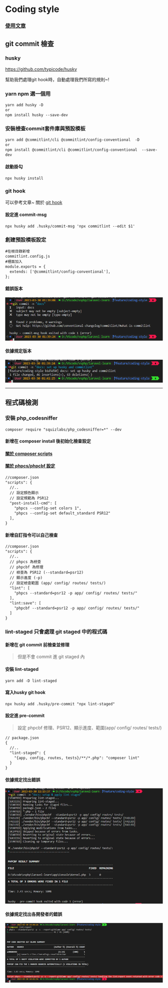 # Coding style
### [使用文章](https://www.techiediaries.com/git-hooks-husky-commitlint/)

## git commit 檢查
### husky
https://github.com/typicode/husky

幫助我們處理git hook時，自動處理我們所寫的規則~!

### yarn npm 選一個用
```bash=
yarn add husky -D
or
npm install husky --save-dev
```

### 安裝檢查commit套件庫與預設模板
```bash=
yarn add @commitlint/cli @commitlint/config-conventional  -D
or
npm install @commitlint/cli @commitlint/config-conventional  --save-dev
```

#### 啟動掛勾
```bash=
npx husky install
```

### git hook
可以參考文章~ 關於 [git hook](https://git-scm.com/book/zh/v2/%E8%87%AA%E5%AE%9A%E4%B9%89-Git-Git-%E9%92%A9%E5%AD%90)

#### 設定進 commit-msg
```bash=
npx husky add .husky/commit-msg 'npx commitlint --edit $1'
```

### 創建預設模板設定
```bash=
#在根目錄新增
commitlint.config.js
#裡面加入
module.exports = {
  extends: ['@commitlint/config-conventional'],
};
```
#### 錯誤版本
![image](/docs/commit-error.png)

#### 依據規定版本
![image](/docs/commit-access.png)

---

## 程式碼檢測


### 安裝 php_codesniffer
```bash=
composer require "squizlabs/php_codesniffer=*" --dev
```
#### 新增在 composer install 後初始化檢查設定
#### [關於 composer scripts](https://docs.phpcomposer.com/articles/scripts.html)
#### [關於 phpcs/phpcbf 設定](https://clouding.city/php/phpcs-phpcbf/)
```bash=
//composer.json
"scripts": {
  //..
  // 設定顏色顯示
  // 設定規範為 PSR12
  "post-install-cmd": [
    "phpcs --config-set colors 1",
    "phpcs --config-set default_standard PSR12"
  ],
}
```

#### 新增自訂指令可以自己檢查
```bash=
//composer.json
"scripts": {
  //..
  // phpcs 為檢查
  // phpcbf 為修理
  // 檢查為 PSR12 (--standard=psr12)
  // 顯示進度 (-p)
  // 設定檢查範圍 (app/ config/ routes/ tests/)
  "lint": [
    "phpcs --standard=psr12 -p app/ config/ routes/ tests/"
  ],
  "lint:save": [
    "phpcbf --standard=psr12 -p app/ config/ routes/ tests/"
  ]
}
```

### lint-staged 只會處理 git staged 中的程式碼
#### 新增在 git commit 前檢查並修理
>但是不會 commit 進 git staged 內

#### 安裝 lint-staged
```bash=
yarn add -D lint-staged
```
#### 寫入husky git hook
```bash=
npx husky add .husky/pre-commit "npx lint-staged"
```
#### 設定進 pre-commit
> 設定 phpcbf 修理、PSR12、顯示進度、範圍(app/ config/ routes/ tests/)
```bash=
// package.json
{
  //..
  "lint-staged": {
    "{app, config, routes, tests}/**/*.php": "composer lint"
  }
}
```
#### 依據規定找出錯誤
![image](/docs/lint-error.png)

#### 依據規定找出各開發者的錯誤
![image](/docs/ci-report.png)